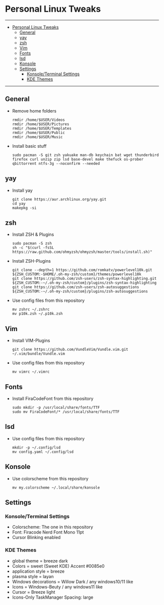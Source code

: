 # Personal Linux Tweaks

---
- [Personal Linux Tweaks](#personal-linux-tweaks)
  - [General](#general)
  - [yay](#yay)
  - [zsh](#zsh)
  - [Vim](#vim)
  - [Fonts](#fonts)
  - [lsd](#lsd)
  - [Konsole](#konsole)
  - [Settings](#settings)
    - [Konsole/Terminal Settings](#konsoleterminal-settings)
    - [KDE Themes](#kde-themes)
---

## General

- Remove home folders
    ```
    rmdir /home/$USER/Videos
    rmdir /home/$USER/Pictures
    rmdir /home/$USER/Templates
    rmdir /home/$USER/Public
    rmdir /home/$USER/Music
    ```
- Install basic stuff
    ```
    sudo pacman -S git zsh yakuake man-db keychain bat wget thunderbird firefox curl unzip zip lsd base-devel make thefuck os-prober qbittorrent ntfs-3g --noconfirm --needed
    ```

## yay

- Install yay
    ```
    git clone https://aur.archlinux.org/yay.git
    cd yay
    makepkg -si
    ```

## zsh

- Install ZSH & Plugins
    ```
    sudo pacman -S zsh
    sh -c "$(curl -fsSL https://raw.github.com/ohmyzsh/ohmyzsh/master/tools/install.sh)"
    ```
    
- Install ZSH-Plugins
    ```
    git clone --depth=1 https://github.com/romkatv/powerlevel10k.git ${ZSH_CUSTOM:-$HOME/.oh-my-zsh/custom}/themes/powerlevel10k
    git clone https://github.com/zsh-users/zsh-syntax-highlighting.git ${ZSH_CUSTOM:-~/.oh-my-zsh/custom}/plugins/zsh-syntax-highlighting
    git clone https://github.com/zsh-users/zsh-autosuggestions ${ZSH_CUSTOM:-~/.oh-my-zsh/custom}/plugins/zsh-autosuggestions
    ```
    
- Use config files from this repository
    ```
    mv zshrc ~/.zshrc
    mv p10k.zsh ~/.p10k.zsh
    ```

## Vim

- Install VIM-Plugins
    ```
    git clone https://github.com/VundleVim/Vundle.vim.git ~/.vim/bundle/Vundle.vim
    ```
- Use config files from this repository
    ```
    mv vimrc ~/.vimrc
    ```

## Fonts

- Install FiraCodeFont from this repository
    ```
    sudo mkdir -p /usr/local/share/fonts/TTF
    sudo mv FiraCodeFont/* /usr/local/share/fonts/TTF
    ```
## lsd

- Use config files from this repository
    ```
    mkdir -p ~/.config/lsd
    mv config.yaml ~/.config/lsd
    ```

## Konsole

- Use colorscheme from this repository
    ```
    mv my.colorscheme ~/.local/share/konsole
    ```

## Settings

### Konsole/Terminal Settings

- Colorscheme: The one in this repository
- Font: Firacode Nerd Font Mono 11pt
- Cursor Blinking enabled

### KDE Themes

- global theme = breeze dark
- Colors = sweet (Sweet KDE) Accent #0085e0
- application style = breeze
- plasma style = layan
- Windows decorations = Willow Dark / any windows10/11 like
- Icons = Windows-Beuty / any windows11 like
- Cursor = Breeze light
- Icons-Only TaskManager Spacing: large
